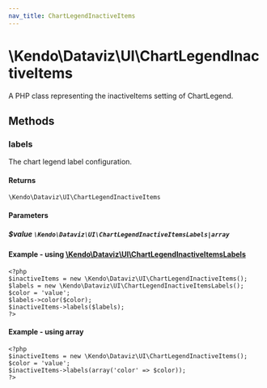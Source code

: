 ```yaml
---
nav_title: ChartLegendInactiveItems
---
```


# \Kendo\Dataviz\UI\ChartLegendInactiveItems

A PHP class representing the inactiveItems setting of ChartLegend.


## Methods

### labels

The chart legend label configuration.

#### Returns
`\Kendo\Dataviz\UI\ChartLegendInactiveItems`

#### Parameters

##### $value `\Kendo\Dataviz\UI\ChartLegendInactiveItemsLabels|array`


#### Example - using [\Kendo\Dataviz\UI\ChartLegendInactiveItemsLabels](/kendo-ui/api/wrappers/php/Kendo/Dataviz/UI/ChartLegendInactiveItemsLabels)
    <?php
    $inactiveItems = new \Kendo\Dataviz\UI\ChartLegendInactiveItems();
    $labels = new \Kendo\Dataviz\UI\ChartLegendInactiveItemsLabels();
    $color = 'value';
    $labels->color($color);
    $inactiveItems->labels($labels);
    ?>

#### Example - using array

    <?php
    $inactiveItems = new \Kendo\Dataviz\UI\ChartLegendInactiveItems();
    $color = 'value';
    $inactiveItems->labels(array('color' => $color));
    ?>

